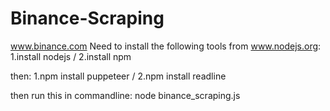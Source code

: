 # Binance-Scraping
www.binance.com
Need to install the following tools from www.nodejs.org:
1.install nodejs /
2.install npm

then:
1.npm install puppeteer /
2.npm install readline

then run this in commandline:
node binance_scraping.js
